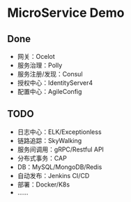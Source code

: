 # MicroService Demo

## Done
* 网关：Ocelot
* 服务治理：Polly
* 服务注册/发现：Consul
* 授权中心：IdentityServer4
* 配置中心：AgileConfig

## TODO
* 日志中心：ELK/Exceptionless
* 链路追踪：SkyWalking
* 服务间调用：gRPC/Restful API 
* 分布式事务：CAP
* DB：MySQL/MongoDB/Redis
* 自动发布：Jenkins CI/CD
* 部署：Docker/K8s
* ......
